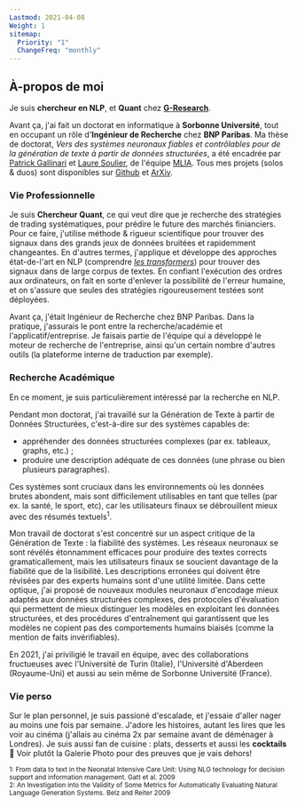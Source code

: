 ```yaml
---
Lastmod: 2021-04-08
Weight: 1
sitemap:
  Priority: "1"
  ChangeFreq: "monthly"
---
```


## À-propos de moi

Je suis **chercheur en NLP**, et **Quant** chez [**G-Research**](https://www.gresearch.co.uk/about/).

Avant ça, j'ai fait un doctorat en informatique à **Sorbonne Université**, tout en occupant un rôle d'**Ingénieur de Recherche** chez **BNP Paribas**. Ma thèse de doctorat, _Vers des systèmes neuronaux fiables et contrôlables pour de la génération de texte à partir de données structurées_, a été encadrée par [Patrick Gallinari][1] et [Laure Soulier][2], de l'équipe [MLIA][3]. Tous mes projets (solos \& duos) sont disponibles sur [Github][4] et [ArXiv][5].

### Vie Professionnelle

Je suis **Chercheur Quant**, ce qui veut dire que je recherche des stratégies de trading systématiques, pour prédire le future des marchés finianciers. Pour ce faire, j'utilise méthode & rigueur scientifique pour trouver des signaux dans des grands jeux de données bruitées et rapidemment changeantes. En d'autres termes, j'applique et développe des approches état-de-l'art en NLP (comprendre [_les transformers_](<https://en.wikipedia.org/wiki/Transformer_(machine_learning_model)>)) pour trouver des signaux dans de large corpus de textes. En confiant l'exécution des ordres aux ordinateurs, on fait en sorte d'enlever la possibilité de l'erreur humaine, et on s'assure que seules des stratégies rigoureusement testées sont déployées.

Avant ça, j'était Ingénieur de Recherche chez BNP Paribas. Dans la pratique, j'assurais le pont entre la recherche/académie et l'applicatif/entreprise. Je faisais partie de l'équipe qui a développé le moteur de recherche de l'entreprise, ainsi qu'un certain nombre d'autres outils (la plateforme interne de traduction par exemple).

### Recherche Académique

En ce moment, je suis particulièrement intéressé par la recherche en NLP.

Pendant mon doctorat, j'ai travaillé sur la Génération de Texte à partir de Données Structurées, c'est-à-dire sur des systèmes capables de:

- appréhender des données structurées complexes (par ex. tableaux, graphs, etc.) ;
- produire une description adéquate de ces données (une phrase ou bien plusieurs paragraphes).

Ces systèmes sont cruciaux dans les environnements où les données brutes abondent, mais sont difficilement utilisables en tant que telles (par ex. la santé, le sport, etc), car les utilisateurs finaux se débrouillent mieux avec des résumés textuels<sup>1</sup>.

Mon travail de doctorat s'est concentré sur un aspect critique de la Génération de Texte : la fiabilité des systèmes. Les réseaux neuronaux se sont révélés étonnamment efficaces pour produire des textes corrects gramaticallement, mais les utilisateurs finaux se soucient davantage de la fiabilité que de la lisibilité. Les descriptions erronées qui doivent être révisées par des experts humains sont d'une utilité limitée. Dans cette optique, j'ai proposé de nouveaux modules neuronaux d'encodage mieux adaptés aux données structurées complexes, des protocoles d'évaluation qui permettent de mieux distinguer les modèles en exploitant les données structurées, et des procédures d'entraînement qui garantissent que les modèles ne copient pas des comportements humains biaisés (comme la mention de faits invérifiables).

En 2021, j'ai priviligié le travail en équipe, avec des collaborations fructueuses avec l'Université de Turin (Italie), l'Université d'Aberdeen (Royaume-Uni) et aussi au sein même de Sorbonne Université (France).

### Vie perso

Sur le plan personnel, je suis passioné d'escalade, et j'essaie d'aller nager au moins une fois par semaine. J'adore les histoires, autant les lires que les voir au cinéma (j'allais au cinéma 2x par semaine avant de déménager à Londres). Je suis aussi fan de cuisine : plats, desserts et aussi les **cocktails** :tropical_drink: Voir plutôt la Galerie Photo pour des preuves que je vais dehors!

<sub>1: From data to text in the Neonatal Intensive Care Unit: Using NLG technology for decision support and information management. Gatt et al. 2009</sub>  
<sub>2: An Investigation into the Validity of Some Metrics for Automatically Evaluating Natural Language Generation Systems. Belz and Reiter 2009</sub>

[1]: http://www-connex.lip6.fr/~gallinar/gallinari/pmwiki.php
[2]: https://mlia.lip6.fr/soulier/
[3]: https://mlia.lip6.fr/
[4]: https://github.com/KaijuML
[5]: https://arxiv.org/search/cs?searchtype=author&query=Rebuffel%2C+C
